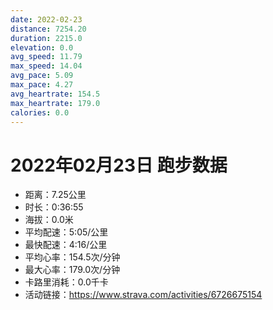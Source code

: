 ```yaml
---
date: 2022-02-23
distance: 7254.20
duration: 2215.0
elevation: 0.0
avg_speed: 11.79
max_speed: 14.04
avg_pace: 5.09
max_pace: 4.27
avg_heartrate: 154.5
max_heartrate: 179.0
calories: 0.0
---
```


# 2022年02月23日 跑步数据

- 距离：7.25公里
- 时长：0:36:55
- 海拔：0.0米
- 平均配速：5:05/公里
- 最快配速：4:16/公里
- 平均心率：154.5次/分钟
- 最大心率：179.0次/分钟
- 卡路里消耗：0.0千卡
- 活动链接：https://www.strava.com/activities/6726675154
